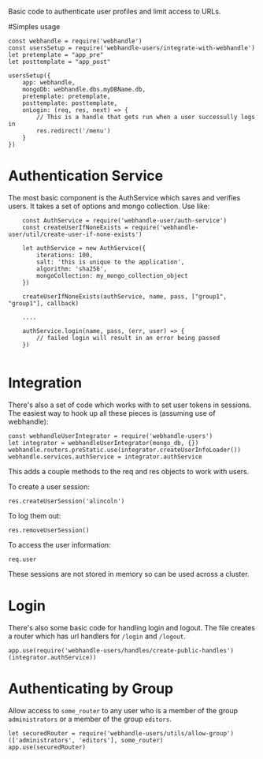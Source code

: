 Basic code to authenticate user profiles and limit access to URLs.

#Simples usage
```
const webhandle = require('webhandle')
const usersSetup = require('webhandle-users/integrate-with-webhandle')
let pretemplate = "app_pre"
let posttemplate = "app_post"

usersSetup({
	app: webhandle, 
	mongoDb: webhandle.dbs.myDBName.db, 
	pretemplate: pretemplate, 
	posttemplate: posttemplate,
	onLogin: (req, res, next) => {
		// This is a handle that gets run when a user successully logs in
		res.redirect('/menu')
	}
})
```


# Authentication Service

The most basic component is the AuthService which saves and verifies users. It takes
a set of options and mongo collection. Use like:

```
	const AuthService = require('webhandle-user/auth-service')
	const createUserIfNoneExists = require('webhandle-user/util/create-user-if-none-exists')
	
	let authService = new AuthService({
		iterations: 100,
		salt: 'this is unique to the application',
		algorithm: 'sha256',
		mongoCollection: my_mongo_collection_object
	})
	
	createUserIfNoneExists(authService, name, pass, ["group1", "group1"], callback)
	
	....
	
	authService.login(name, pass, (err, user) => {
		// failed login will result in an error being passed
	})
	
```

# Integration 

There's also a set of code which works with to set user tokens in sessions. 
The easiest way to hook up all these pieces is (assuming use of webhandle):

```
const webhandleUserIntegrator = require('webhandle-users')
let integrator = webhandleUserIntegrator(mongo_db, {})
webhandle.routers.preStatic.use(integrator.createUserInfoLoader())
webhandle.services.authService = integrator.authService
```

This adds a couple methods to the req and res objects to work with users.

To create a user session:
```
res.createUserSession('alincoln')
```

To log them out:
```
res.removeUserSession()
```

To access the user information:
```
req.user
```

These sessions are not stored in memory so can be used across a cluster.

# Login 

There's also some basic code for handling login and logout. The file creates a 
router which has url handlers for `/login` and `/logout`.

```
app.use(require('webhandle-users/handles/create-public-handles')(integrator.authService))

```

# Authenticating by Group

Allow access to `some_router` to any user who is a member of the group `administrators` or
a member of the group `editors`.

```
let securedRouter = require('webhandle-users/utils/allow-group')(['administrators', 'editors'], some_router)
app.use(securedRouter)

```